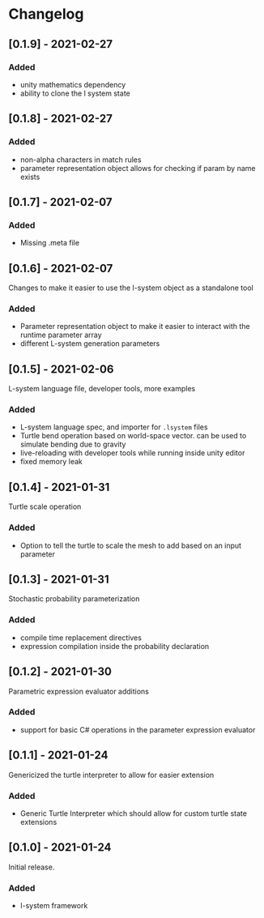 # Changelog

## [0.1.9] - 2021-02-27

### Added

- unity mathematics dependency
- ability to clone the l system state

## [0.1.8] - 2021-02-27

### Added

- non-alpha characters in match rules
- parameter representation object allows for checking if param by name exists

## [0.1.7] - 2021-02-07

### Added

- Missing .meta file

## [0.1.6] - 2021-02-07

Changes to make it easier to use the l-system object as a standalone tool

### Added

- Parameter representation object to make it easier to interact with the runtime parameter array
- different L-system generation parameters

## [0.1.5] - 2021-02-06

L-system language file, developer tools, more examples

### Added

- L-system language spec, and importer for `.lsystem` files
- Turtle bend operation based on world-space vector. can be used to simulate bending due to gravity
- live-reloading with developer tools while running inside unity editor
- fixed memory leak

## [0.1.4] - 2021-01-31

Turtle scale operation

### Added

- Option to tell the turtle to scale the mesh to add based on an input parameter

## [0.1.3] - 2021-01-31

Stochastic probability parameterization

### Added

- compile time replacement directives
- expression compilation inside the probability declaration

## [0.1.2] - 2021-01-30

Parametric expression evaluator additions

### Added

- support for basic C# operations in the parameter expression evaluator

## [0.1.1] - 2021-01-24

Genericized the turtle interpreter to allow for easier extension

### Added

- Generic Turtle Interpreter which should allow for custom turtle state extensions

## [0.1.0] - 2021-01-24

Initial release.

### Added

- l-system framework
